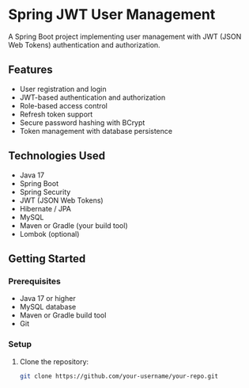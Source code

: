 # Spring JWT User Management

A Spring Boot project implementing user management with JWT (JSON Web Tokens) authentication and authorization.

## Features

- User registration and login
- JWT-based authentication and authorization
- Role-based access control
- Refresh token support
- Secure password hashing with BCrypt
- Token management with database persistence

## Technologies Used

- Java 17
- Spring Boot
- Spring Security
- JWT (JSON Web Tokens)
- Hibernate / JPA
- MySQL
- Maven or Gradle (your build tool)
- Lombok (optional)

## Getting Started

### Prerequisites

- Java 17 or higher
- MySQL database
- Maven or Gradle build tool
- Git

### Setup

1. Clone the repository:

   ```bash
   git clone https://github.com/your-username/your-repo.git
